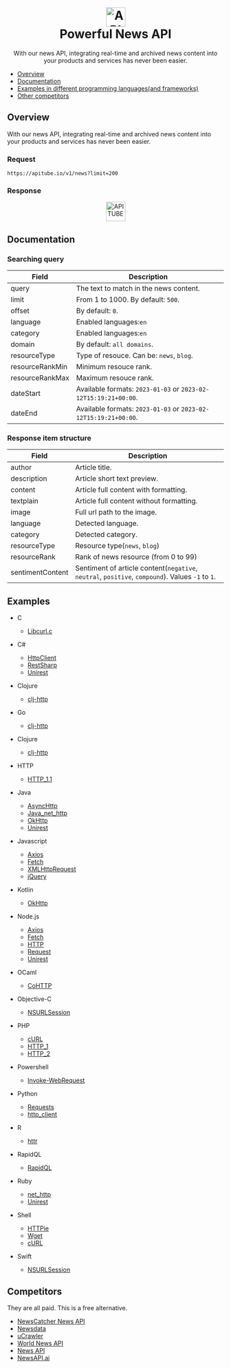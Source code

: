 <h1 align="center">
  <img src="https://apitube.pub/images/github/apitube.png" alt="APITUBE - News API" height="45">
  <br/>
  Powerful News API
</h1>
<div align="center">
  With our news API, integrating real-time and archived news content into your products and services has never been easier.
</div>

- [Overview](#overview)
- [Documentation](#documentation)
- [Examples in different programming languages(and frameworks)](#examples)
- [Other competitors](#competitors)

## Overview
With our news API, integrating real-time and archived news content into your products and services has never been easier.

### Request
```
https://apitube.io/v1/news?limit=200
```

### Response
<p align="center">
<img src="https://apitube.pub/images/github/apitube.png" alt="APITUBE - News API" height="45">
</p>    

## Documentation

### Searching query

Field | Description
------|------------
query | The text to match in the news content.
limit | From 1 to 1000. By default: <code>500</code>.
offset | By default: <code>0</code>.
language | Enabled languages:<code>en</code>
category | Enabled languages:<code>en</code>
domain | By default: <code>all domains</code>.
resourceType | Type of resouce. Can be: <code>news</code>, <code>blog</code>.
resourceRankMin | Minimum resouce rank.
resourceRankMax | Maximum resouce rank.
dateStart | Available formats: <code>2023-01-03</code> or <code>2023-02-12T15:19:21+00:00</code>.
dateEnd | Available formats: <code>2023-01-03</code> or <code>2023-02-12T15:19:21+00:00</code>.

### Response item structure

Field | Description
------|------------
author | Article title.
description | Article short text preview.
content | Article full content with formatting.
textplain | Article full content without formatting.
image | Full url path to the image.
language | Detected language.
category | Detected category.
resourceType | Resource type(<code>news</code>, <code>blog</code>)
resourceRank | Rank of news resource (from 0 to 99)
sentimentContent | Sentiment of article content(<code>negative</code>, <code>neutral</code>, <code>positive</code>, <code>compound</code>). Values <code>-1</code> to <code>1</code>.

## Examples
- C
  - [Libcurl.c](https://github.com/apitube/documentation/blob/main/examples/C/Libcurl.c)

- C#
  - [HttpClient](https://github.com/apitube/documentation/blob/main/examples/C%23/HttpClient.cs)
  - [RestSharp](https://github.com/apitube/documentation/blob/main/examples/C%23/RestSharp.cs)
  - [Unirest](https://github.com/apitube/documentation/blob/main/examples/C%23/Unirest.cs)

- Clojure
  - [clj-http](https://github.com/apitube/documentation/blob/main/examples/Clojure/clj-http.clj)

- Go
  - [clj-http](https://github.com/apitube/documentation/blob/main/examples/Go/NewRequest.go)

- Clojure
  - [clj-http](https://github.com/apitube/documentation/blob/main/examples/Clojure/clj-http.clj)

- HTTP
  - [HTTP_1.1](https://github.com/apitube/documentation/blob/main/examples/HTTP/HTTP_1.1)

- Java
  - [AsyncHttp](https://github.com/apitube/documentation/blob/main/examples/Java/AsyncHttp.java)
  - [Java_net_http](https://github.com/apitube/documentation/blob/main/examples/Java/Java_net_http.java)
  - [OkHttp](https://github.com/apitube/documentation/blob/main/examples/Java/OkHttp.java)
  - [Unirest](https://github.com/apitube/documentation/blob/main/examples/Java/Unirest.java)

- Javascript
  - [Axios](https://github.com/apitube/documentation/blob/main/examples/Javascript/Axios.js)
  - [Fetch](https://github.com/apitube/documentation/blob/main/examples/Javascript/Fetch.js)
  - [XMLHttpRequest](https://github.com/apitube/documentation/blob/main/examples/Javascript/XMLHttpRequest.js)
  - [jQuery](https://github.com/apitube/documentation/blob/main/examples/Javascript/jQuery.js)

- Kotlin
  - [OkHttp](https://github.com/apitube/documentation/blob/main/examples/Kotlin/OkHttp.kt)

- Node.js
  - [Axios](https://github.com/apitube/documentation/blob/main/examples/Node.js/Axios.js)
  - [Fetch](https://github.com/apitube/documentation/blob/main/examples/Node.js/Fetch.js)
  - [HTTP](https://github.com/apitube/documentation/blob/main/examples/Node.js/HTTP.js)
  - [Request](https://github.com/apitube/documentation/blob/main/examples/Node.js/Request.js)
  - [Unirest](https://github.com/apitube/documentation/blob/main/examples/Node.js/Unirest.js)

- OCaml
  - [CoHTTP](https://github.com/apitube/documentation/blob/main/examples/OCaml/CoHTTP.ml)

- Objective-C
  - [NSURLSession](https://github.com/apitube/documentation/blob/main/examples/Objective-C/NSURLSession.m)

- PHP
  - [cURL](https://github.com/apitube/documentation/blob/main/examples/PHP/cURL.php)
  - [HTTP_1](https://github.com/apitube/documentation/blob/main/examples/PHP/HTTP_1.php)
  - [HTTP_2](https://github.com/apitube/documentation/blob/main/examples/PHP/HTTP_2.php)

- Powershell
  - [Invoke-WebRequest](https://github.com/apitube/documentation/blob/main/examples/Powershell/Invoke-WebRequest.ps1)

- Python
  - [Requests](https://github.com/apitube/documentation/blob/main/examples/Python/Requests.py)
  - [http_client](https://github.com/apitube/documentation/blob/main/examples/Python/http_client.py)

- R
  - [httr](https://github.com/apitube/documentation/blob/main/examples/R/httr.r)

- RapidQL
  - [RapidQL](https://github.com/apitube/documentation/blob/main/examples/RapidQL/RapidQL.js)

- Ruby
  - [net_http](https://github.com/apitube/documentation/blob/main/examples/Ruby/net_http.rb)
  - [Unirest](https://github.com/apitube/documentation/blob/main/examples/Ruby/Unirest.rb)

- Shell
  - [HTTPie](https://github.com/apitube/documentation/blob/main/examples/Shell/HTTPie)
  - [Wget](https://github.com/apitube/documentation/blob/main/examples/Shell/Wget)
  - [cURL](https://github.com/apitube/documentation/blob/main/examples/Shell/cURL)

- Swift
  - [NSURLSession](https://github.com/apitube/documentation/blob/main/examples/Swift/NSURLSession.swift)

## Competitors
They are all paid. This is a free alternative.
- [NewsCatcher News API](https://newscatcherapi.com/)
- [Newsdata](https://newsdata.io/)
- [uCrawler](https://ucrawler.app)
- [World News API](https://worldnewsapi.com/)
- [News API](https://newsapi.org/)
- [NewsAPI.ai](https://www.newsapi.ai/)
